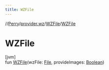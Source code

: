 ```yaml
---
title: WZFile
---
```

//[Perry](../../../index.html)/[provider.wz](../index.html)/[WZFile](index.html)/[WZFile](-w-z-file.html)



# WZFile



[jvm]\
fun [WZFile](-w-z-file.html)(wzFile: [File](https://docs.oracle.com/javase/8/docs/api/java/io/File.html), provideImages: [Boolean](https://kotlinlang.org/api/latest/jvm/stdlib/kotlin/-boolean/index.html))




